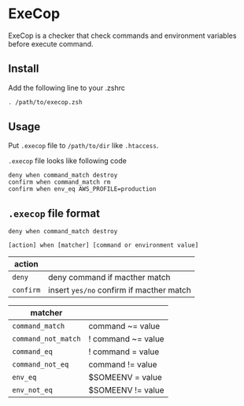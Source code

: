 # ExeCop

ExeCop is a checker that check commands and environment variables before execute command.

## Install

Add the following line to your .zshrc

```zsh
. /path/to/execop.zsh
```

## Usage

Put `.execop` file to `/path/to/dir` like `.htaccess`.

`.execop` file looks like following code

```
deny when command_match destroy
confirm when command_match rm
confirm when env_eq AWS_PROFILE=production
```

## `.execop` file format

```
deny when command_match destroy
```

```
[action] when [matcher] [command or environment value]
```

| action |  |
| --- | --- |
| `deny` | deny command if macther match |
| `confirm` | insert `yes/no` confirm if macther match |

| matcher |  |
| --- | --- |
| `command_match` | command ~= value |
| `command_not_match` | ! command ~= value |
| `command_eq` | ! command = value |
| `command_not_eq` | command != value |
| `env_eq` | $SOMEENV = value |
| `env_not_eq` | $SOMEENV != value |

